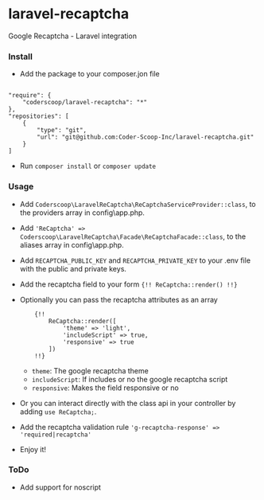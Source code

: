# laravel-recaptcha
Google Recaptcha - Laravel integration

### Install

 - Add the package to your composer.jon file

```

"require": {
    "coderscoop/laravel-recaptcha": "*"
},
"repositories": [
    {
        "type": "git",
        "url": "git@github.com:Coder-Scoop-Inc/laravel-recaptcha.git"
    }
]

```

 - Run `composer install` or `composer update`

### Usage

 - Add `Coderscoop\LaravelReCaptcha\ReCaptchaServiceProvider::class`, to the providers array in config\app.php.

 - Add `'ReCaptcha' => Coderscoop\LaravelReCaptcha\Facade\ReCaptchaFacade::class`, to the aliases array in config\app.php.

 - Add `RECAPTCHA_PUBLIC_KEY` and `RECAPTCHA_PRIVATE_KEY` to your .env file with the public and private keys.

 - Add the recaptcha field to your form `{!! ReCaptcha::render() !!}`

 - Optionally you can pass the recaptcha attributes as an array
    ```
        {!! 
            ReCaptcha::render([
                'theme' => 'light',
                'includeScript' => true,
                'responsive' => true
            ]) 
        !!}
    ```
    - `theme`: The google recaptcha theme
    - `includeScript`: If includes or no the google recaptcha script
    - `responsive`: Makes the field responsive or no

 - Or you can interact directly with the class api in your controller by adding `use ReCaptcha;`.

 - Add the recaptcha validation rule `'g-recaptcha-response' => 'required|recaptcha'`

 - Enjoy it!


### ToDo

 - Add support for noscript
